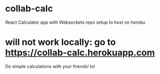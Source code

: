 # collab-calc
React Calculator app with Websockets repo setup to host on heroku

# will not work locally: go to https://collab-calc.herokuapp.com

Do simple calculations with your friends! lol
